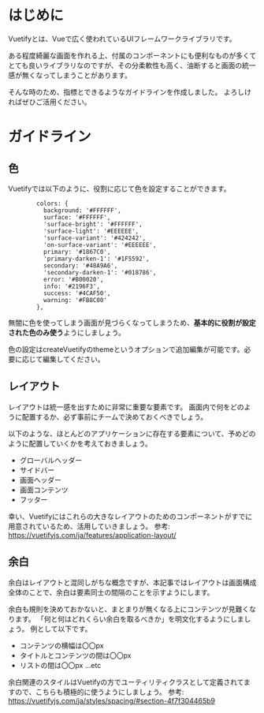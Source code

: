 # はじめに
Vuetifyとは、Vueで広く使われているUIフレームワークライブラリです。

ある程度綺麗な画面を作れる上、付属のコンポーネントにも便利なものが多くてとても良いライブラリなのですが、その分柔軟性も高く、油断すると画面の統一感が無くなってしまうことがあります。

そんな時のため、指標とできるようなガイドラインを作成しました。
よろしければぜひご活用ください。


# ガイドライン
## 色
Vuetifyでは以下のように、役割に応じて色を設定することができます。
```
        colors: {
          background: '#FFFFFF',
          surface: '#FFFFFF',
          'surface-bright': '#FFFFFF',
          'surface-light': '#EEEEEE',
          'surface-variant': '#424242',
          'on-surface-variant': '#EEEEEE',
          primary: '#1867C0',
          'primary-darken-1': '#1F5592',
          secondary: '#48A9A6',
          'secondary-darken-1': '#018786',
          error: '#B00020',
          info: '#2196F3',
          success: '#4CAF50',
          warning: '#FB8C00'
        },
```

無闇に色を使ってしまう画面が見づらくなってしまうため、**基本的に役割が設定された色のみ使う**ようにしましょう。

色の設定はcreateVuetifyのthemeというオプションで追加編集が可能です。必要に応じて編集してください。


## レイアウト
レイアウトは統一感を出すために非常に重要な要素です。
画面内で何をどのように配置するか、必ず事前にチームで決めておくべきでしょう。

以下のような、ほとんどのアプリケーションに存在する要素について、予めどのように配置していくかを考えておきましょう。
- グローバルヘッダー
- サイドバー
- 画面ヘッダー
- 画面コンテンツ
- フッター

幸い、Vuetifyにはこれらの大きなレイアウトのためのコンポーネントがすでに用意されているため、活用していきましょう。
参考: https://vuetifyjs.com/ja/features/application-layout/


## 余白
余白はレイアウトと混同しがちな概念ですが、本記事ではレイアウトは画面構成全体のことで、余白は要素同士の間隔のことを示すようにします。

余白も規則を決めておかないと、まとまりが無くなる上にコンテンツが見難くなります。
「何と何はどれくらい余白を取るべきか」を明文化するようにしましょう。
例として以下です。
- コンテンツの横幅は〇〇px
- タイトルとコンテンツの間は〇〇px
- リストの間は〇〇px
...etc

余白関連のスタイルはVuetifyの方でユーティリティクラスとして定義されてますので、こちらも積極的に使うようにしましょう。
参考: https://vuetifyjs.com/ja/styles/spacing/#section-4f7f304465b9



















